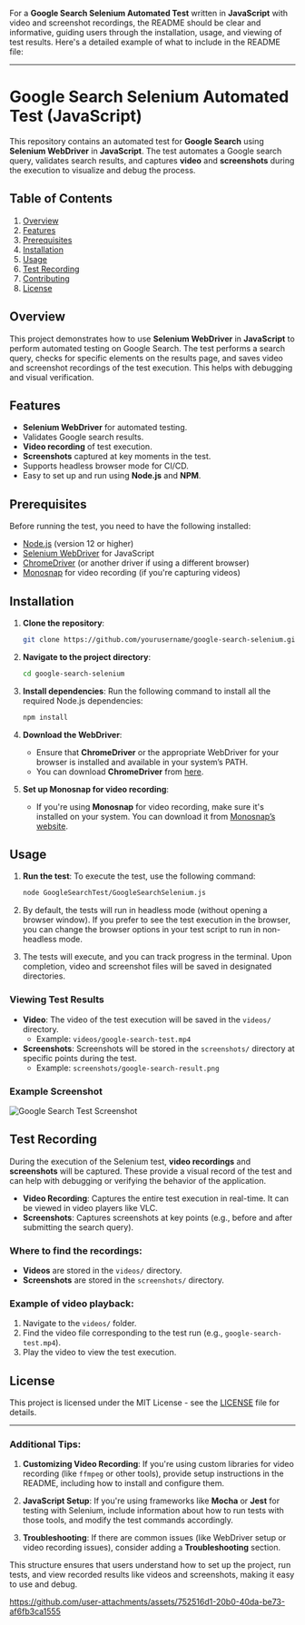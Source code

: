 For a **Google Search Selenium Automated Test** written in **JavaScript** with video and screenshot recordings, the README should be clear and informative, guiding users through the installation, usage, and viewing of test results. Here's a detailed example of what to include in the README file:

---

# Google Search Selenium Automated Test (JavaScript)

This repository contains an automated test for **Google Search** using **Selenium WebDriver** in **JavaScript**. The test automates a Google search query, validates search results, and captures **video** and **screenshots** during the execution to visualize and debug the process.

## Table of Contents
1. [Overview](#overview)
2. [Features](#features)
3. [Prerequisites](#prerequisites)
4. [Installation](#installation)
5. [Usage](#usage)
6. [Test Recording](#test-recording)
7. [Contributing](#contributing)
8. [License](#license)

## Overview
This project demonstrates how to use **Selenium WebDriver** in **JavaScript** to perform automated testing on Google Search. The test performs a search query, checks for specific elements on the results page, and saves video and screenshot recordings of the test execution. This helps with debugging and visual verification.

## Features
- **Selenium WebDriver** for automated testing.
- Validates Google search results.
- **Video recording** of test execution.
- **Screenshots** captured at key moments in the test.
- Supports headless browser mode for CI/CD.
- Easy to set up and run using **Node.js** and **NPM**.

## Prerequisites
Before running the test, you need to have the following installed:

- [Node.js](https://nodejs.org/) (version 12 or higher)
- [Selenium WebDriver](https://www.selenium.dev/documentation/en/webdriver/) for JavaScript
- [ChromeDriver](https://sites.google.com/a/chromium.org/chromedriver/) (or another driver if using a different browser)
- [Monosnap](https://monosnap.com/) for video recording (if you're capturing videos)

## Installation

1. **Clone the repository**:
   ```bash
   git clone https://github.com/yourusername/google-search-selenium.git
   ```

2. **Navigate to the project directory**:
   ```bash
   cd google-search-selenium
   ```

3. **Install dependencies**:
   Run the following command to install all the required Node.js dependencies:
   ```bash
   npm install
   ```

4. **Download the WebDriver**:
   - Ensure that **ChromeDriver** or the appropriate WebDriver for your browser is installed and available in your system’s PATH.
   - You can download **ChromeDriver** from [here](https://sites.google.com/a/chromium.org/chromedriver/).

5. **Set up Monosnap for video recording**:
   - If you're using **Monosnap** for video recording, make sure it's installed on your system. You can download it from [Monosnap’s website](https://monosnap.com/download/win).

## Usage

1. **Run the test**:
   To execute the test, use the following command:
   ```bash
   node GoogleSearchTest/GoogleSearchSelenium.js
   ```

2. By default, the tests will run in headless mode (without opening a browser window). If you prefer to see the test execution in the browser, you can change the browser options in your test script to run in non-headless mode.

3. The tests will execute, and you can track progress in the terminal. Upon completion, video and screenshot files will be saved in designated directories.

### Viewing Test Results

- **Video**: The video of the test execution will be saved in the `videos/` directory.
  - Example: `videos/google-search-test.mp4`
- **Screenshots**: Screenshots will be stored in the `screenshots/` directory at specific points during the test.
  - Example: `screenshots/google-search-result.png`

### Example Screenshot

![Google Search Test Screenshot](path/to/screenshot.png)

## Test Recording

During the execution of the Selenium test, **video recordings** and **screenshots** will be captured. These provide a visual record of the test and can help with debugging or verifying the behavior of the application.

- **Video Recording**: Captures the entire test execution in real-time. It can be viewed in video players like VLC.
- **Screenshots**: Captures screenshots at key points (e.g., before and after submitting the search query).

### Where to find the recordings:

- **Videos** are stored in the `videos/` directory.
- **Screenshots** are stored in the `screenshots/` directory.

### Example of video playback:

1. Navigate to the `videos/` folder.
2. Find the video file corresponding to the test run (e.g., `google-search-test.mp4`).
3. Play the video to view the test execution.

## License
This project is licensed under the MIT License - see the [LICENSE](LICENSE) file for details.

---

### Additional Tips:
1. **Customizing Video Recording**: If you're using custom libraries for video recording (like `ffmpeg` or other tools), provide setup instructions in the README, including how to install and configure them.
   
2. **JavaScript Setup**: If you're using frameworks like **Mocha** or **Jest** for testing with Selenium, include information about how to run tests with those tools, and modify the test commands accordingly.

3. **Troubleshooting**: If there are common issues (like WebDriver setup or video recording issues), consider adding a **Troubleshooting** section.

This structure ensures that users understand how to set up the project, run tests, and view recorded results like videos and screenshots, making it easy to use and debug.

https://github.com/user-attachments/assets/752516d1-20b0-40da-be73-af6fb3ca1555



